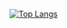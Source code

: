 [![Top Langs](https://github-readme-stats.vercel.app/api/top-langs/?username=nedackland&layout=compact)](https://github.com/nedackland/github-readme-stats)

